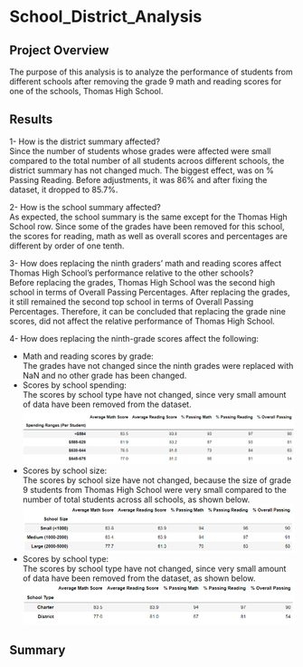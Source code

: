 # School_District_Analysis
## Project Overview
The purpose of this analysis is to analyze the performance of students from different schools after removing the grade 9 math and reading scores for one of the schools, Thomas High School. 
## Results
1- How is the district summary affected?  
Since the number of students whose grades were affected were small compared to the total number of all students acroos different schools, the district summary has not changed much. The biggest effect, was on % Passing Reading. Before adjustments, it was 86% and after fixing the dataset, it dropped to 85.7%.  
  
2- How is the school summary affected?  
As expected, the school summary is the same except for the Thomas High School row. Since some of the grades have been removed for this school, the scores for reading, math as well as overall scores and percentages are different by order of one tenth.  

3- How does replacing the ninth graders’ math and reading scores affect Thomas High School’s performance relative to the other schools?  
Before replacing the grades, Thomas High School was the second high school in terms of Overall Passing Percentages. After replacing the grades, it still remained the second top school in terms of Overall Passing Percentages. Therefore, it can be concluded that replacing the grade nine scores, did not affect the relative performance of Thomas High School.  
  
4- How does replacing the ninth-grade scores affect the following:   
- Math and reading scores by grade:  
The grades have not changed since the ninth grades were replaced with NaN and no other grade has been changed.  
- Scores by school spending:  
The scores by school type have not changed, since very small amount of data have been removed from the dataset. 
![Image0](https://github.com/amirimah/School_District_Analysis/blob/main/school_spending.png?raw=true)  
- Scores by school size:  
The scores by school size have not changed, because the size of grade 9 students from Thomas High School were very small compared to the number of total students across all schools, as shown below.  
![Image1](https://github.com/amirimah/School_District_Analysis/blob/main/school_size.png?raw=true)  
- Scores by school type:  
The scores by school type have not changed, since very small amount of data have been removed from the dataset, as shown below.
![Image2](https://github.com/amirimah/School_District_Analysis/blob/main/school_type.png?raw=true)  
## Summary
